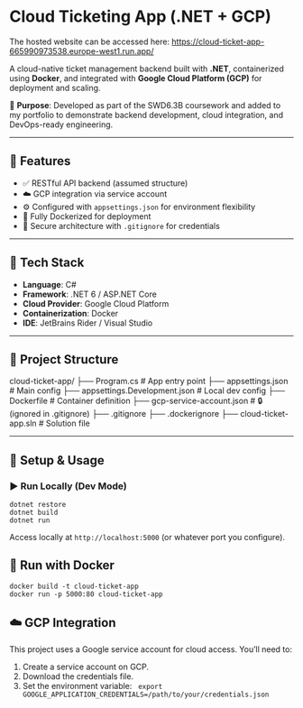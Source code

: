 # Cloud Ticketing App (.NET + GCP)

The hosted website can be accessed here: https://cloud-ticket-app-665990973538.europe-west1.run.app/

A cloud-native ticket management backend built with **.NET**, containerized using **Docker**, and integrated with **Google Cloud Platform (GCP)** for deployment and scaling.

📌 **Purpose**: Developed as part of the SWD6.3B coursework and added to my portfolio to demonstrate backend development, cloud integration, and DevOps-ready engineering.

---

## 🚀 Features

- ✅ RESTful API backend (assumed structure)
- ☁️ GCP integration via service account
- ⚙️ Configured with `appsettings.json` for environment flexibility
- 🐳 Fully Dockerized for deployment
- 🔐 Secure architecture with `.gitignore` for credentials

---

## 🧰 Tech Stack

- **Language**: C#
- **Framework**: .NET 6 / ASP.NET Core
- **Cloud Provider**: Google Cloud Platform
- **Containerization**: Docker
- **IDE**: JetBrains Rider / Visual Studio

---

## 📁 Project Structure
cloud-ticket-app/
├── Program.cs # App entry point
├── appsettings.json # Main config
├── appsettings.Development.json # Local dev config
├── Dockerfile # Container definition
├── gcp-service-account.json # 🔒 (ignored in .gitignore)
├── .gitignore
├── .dockerignore
├── cloud-ticket-app.sln # Solution file

---

## 🔧 Setup & Usage

### ▶️ Run Locally (Dev Mode)

```
dotnet restore
dotnet build
dotnet run
```
Access locally at ```http://localhost:5000``` (or whatever port you configure).

## 🐳 Run with Docker
```
docker build -t cloud-ticket-app
docker run -p 5000:80 cloud-ticket-app
```
## ☁️ GCP Integration
This project uses a Google service account for cloud access. You’ll need to:
1. Create a service account on GCP.
2. Download the credentials file.
3. Set the environment variable:
``` export GOOGLE_APPLICATION_CREDENTIALS=/path/to/your/credentials.json```
